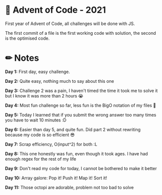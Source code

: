 # 🎄 Advent of Code - 2021

First year of Advent of Code, all challenges will be done with JS.

The first commit of a file is the first working code with solution, the second is the optimised code.

# ✏ Notes

**Day 1:** First day, easy challenge.

**Day 2:** Quite easy, nothing much to say about this one

**Day 3:** Challenge 2 was a pain, I haven't timed the time it took me to solve it but I know it was more than 2 hours 😭

**Day 4:** Most fun challenge so far, less fun is the BigO notation of my files 😬

**Day 5:** Today I learned that if you submit the wrong answer too many times you have to wait 10 minutes :D

**Day 6:** Easier than day 5, and quite fun. Did part 2 without rewriting because my code is so efficient 😎

**Day 7:** Scrap efficiency, O(input^2) for both :L

**Day 8:** This one honestly was fun, even though it took ages. I have had enough regex for the rest of my life

**Day 9:** Don't read my code for today, I cannot be bothered to make it better

**Day 10:** Array galore: Pop it! Push it! Map it! Sort it!

**Day 11:** Those octopi are adorable, problem not too bad to solve